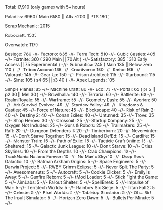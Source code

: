 Total: 17,910 (only games with 5+ hours)

Paladins: 6960 ( Main 6580 || Alts ~200 || PTS 180 )

Scrap Mechanic: 2015

Robocraft: 1535

Overwatch: 1170

Besiege: 780 -//-
Factorio: 635 -//-
Terra Tech: 510 -//-
Cubic Castles: 405 -//-
Fortnite: 360 ( 290 Main || 70 Alt ) -//-
Satisfactory: 385 ( 310 Early Access || 75 Experimental ) -//-
Subnautica: 245 ( Main 135 || Below Zero 110 ) -//-
Tribes Ascend: 185 -//-
Creativerse: 150 -//-
Smite: 165 -//-
Valorant: 145 -//-
Gear Up: 150 -//-
Prison Architect: 115 -//-
Starbound: 115 -//-
Sims: 105 ( s4 65 || s3 40 ) -//-
Apex Legends: 105

Simple Planes: 85 -//-
Machine Craft: 80 -//-
Eco: 75 -//-
Portal: 65 ( p1 5 || p2 30 || Mel 30 ) -//-
Brawlhalla: 140 -//-
Terraria: 60 -//-
Battlerite: 60 -//-
Realm Royale: 55 -//-
Warframe: 55 -//-
Geometry Dash: 55 -//-
Avorion: 50 -//-
Ark Survival Evolved: 45 -//-
Stardew Valley: 45 -//-
Kingdoms & Castles: 45 -//-
Force of Nature: 45 -//-
Blockscape: 40 -//-
Risk of Rain 2: 40 -//-
Destiny 2: 40 -//-
Conan Exiles: 40 -//-
Unturned: 35 -//-
Trove: 35 -//-
Shop Heroes: 30 -//-
Crossout: 25 -//-
Startup Company: 25 -//-
Oxygen Not Included: 25 -//-
Guns & Robots: 25 -//-
Trailmakers: 25 -//-
Raft: 20 -//-
Dungeon Defenders II: 20 -//-
Timberborn: 20 -//-
Neverwinter: 15 -//-
Don't Starve Together: 15 -//-
Dead Island DefEd: 15 -//-
Cardlife: 15 -//-
Monster Train: 15 -//-
Path of Exile: 15 -//-
Tacticle Craft Online: 15 -//-
Sheltered: 15 -//-
Galactic Junk League: 10 -//-
Don't Starve: 10 -//-
Cities Skylines: 10 -//-
From the Depths: 10 -//-
Crab Champions: 10 -//-
TrackMania Nations Forever: 10 -//-
No Man's Sky: 10 -//-
Deep Rock Galactic: 10 -//-
Batman Arkham Origins: 5 -//-
Space Engineers: 5 -//-
Darwin Project: 5 -//-
RWBY Grimm Eclipse: 5 -//-
Never Split The Party: 5 -//-
Awesomenauts: 5 -//-
Autocraft: 5 -//-
Cookie Clicker: 5 -//-
Emily Is Away: 5 -//-
Gunfire Reborn: 5 -//-
tMod Loader: 5 -//-
Stick Fight the Game: 5 -//-
AimLabs: 5 -//-
Fallout Shelter: 5 -//-
SpellBreak: 5 -//-
Impulse of War: 5 -//-
Terratech Worlds: 5 -//-
Rainbow Six Siege: 5 -//-
Titan Fall 2: 5 -//-
Celeste: 5 -//-
Pixel Worlds: 5 -//-
Tabletop Simulator: 5 -//-
Oh... Sir! The Insult Simulator: 5 -//-
Horizon Zero Dawn: 5 -//-
Bullets Per Minute: 5 -//-
